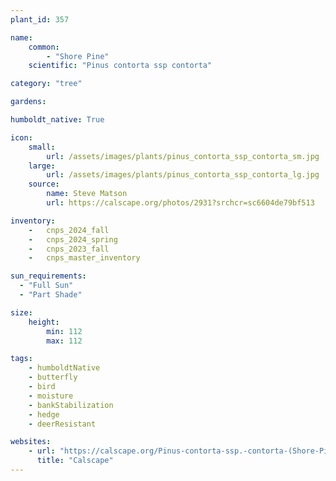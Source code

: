 ```yaml
---
plant_id: 357

name: 
    common: 
        - "Shore Pine" 
    scientific: "Pinus contorta ssp contorta"

category: "tree"

gardens: 

humboldt_native: True

icon: 
    small: 
        url: /assets/images/plants/pinus_contorta_ssp_contorta_sm.jpg 
    large: 
        url: /assets/images/plants/pinus_contorta_ssp_contorta_lg.jpg 
    source: 
        name: Steve Matson 
        url: https://calscape.org/photos/2931?srchcr=sc6604de79bf513 

inventory: 
    -   cnps_2024_fall
    -   cnps_2024_spring
    -   cnps_2023_fall
    -   cnps_master_inventory

sun_requirements:
  - "Full Sun"
  - "Part Shade"

size:
    height: 
        min: 112
        max: 112

tags:
    - humboldtNative
    - butterfly
    - bird
    - moisture
    - bankStabilization
    - hedge
    - deerResistant

websites:
    - url: "https://calscape.org/Pinus-contorta-ssp.-contorta-(Shore-Pine)"
      title: "Calscape"
---
```

